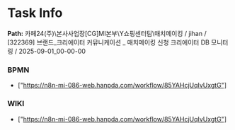 # Task Info

**Path:** 카페24(주)\본사사업장\[CG]MI본부\Y쇼핑센터팀\매치메이킹 / jihan / [322369] 브랜드_크리에이터 커뮤니케이션 _ 매치메이킹 신청 크리에이터 DB 모니터링 / 2025-09-01_00-00-00

### BPMN
- ["https://n8n-mi-086-web.hanpda.com/workflow/85YAHcjUqIvUxgtG"]

### WIKI
- ["https://n8n-mi-086-web.hanpda.com/workflow/85YAHcjUqIvUxgtG"]

